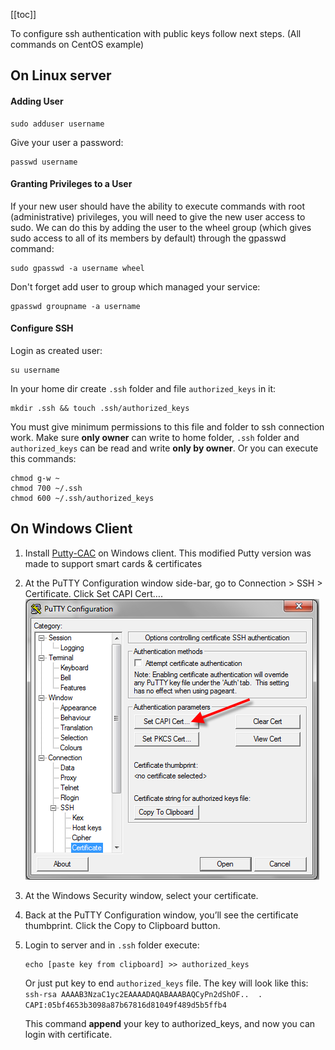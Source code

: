[[toc]]

To configure ssh authentication with public keys follow next steps. (All commands on CentOS example)

## On Linux server

#### Adding User
```shell script
sudo adduser username
```

Give your user a password:  
```shell script
passwd username
```

#### Granting Privileges to a User
If your new user should have the ability to execute commands with root (administrative) privileges, you will need to give the new user access to sudo.
We can do this by adding the user to the wheel group (which gives sudo access to all of its members by default) through the gpasswd command:  
```shell script
sudo gpasswd -a username wheel
```
Don't forget add user to group which managed your service:  
```shell script
gpasswd groupname -a username
```

#### Configure SSH
Login as created user:  
```shell script
su username
```
In your home dir create `.ssh` folder and file `authorized_keys` in it:  
```shell script
mkdir .ssh && touch .ssh/authorized_keys
```

You must give minimum permissions to this file and folder to ssh connection work.
Make sure **only owner** can write to home folder, `.ssh` folder and `authorized_keys` can be read and write **only by owner**.
Or you can execute this commands:  
```shell script
chmod g-w ~
chmod 700 ~/.ssh
chmod 600 ~/.ssh/authorized_keys
```

## On Windows Client
1. Install [Putty-CAC](https://github.com/NoMoreFood/putty-cac/releases) on Windows client.
This modified Putty version was made to support smart cards & certificates

2. At the PuTTY Configuration window side-bar, go to Connection > SSH > Certificate. Click Set CAPI Cert….
    ![putty](img/ssh-putty-cac-1.png)

3. At the Windows Security window, select your certificate.

4. Back at the PuTTY Configuration window, you’ll see the certificate thumbprint. Click the Copy to Clipboard button.

5. Login to server and in `.ssh` folder execute:  
    ```shell script
    echo [paste key from clipboard] >> authorized_keys
    ```
   Or just put key to end `authorized_keys` file.
   The key will look like this:  
   `ssh-rsa AAAAB3NzaC1yc2EAAAADAQABAAABAQCyPn2dShOF..  . CAPI:05bf4653b3098a87b67816d81049f489d5b5ffb4`

   This command **append** your key to authorized_keys, and now you can login with certificate.